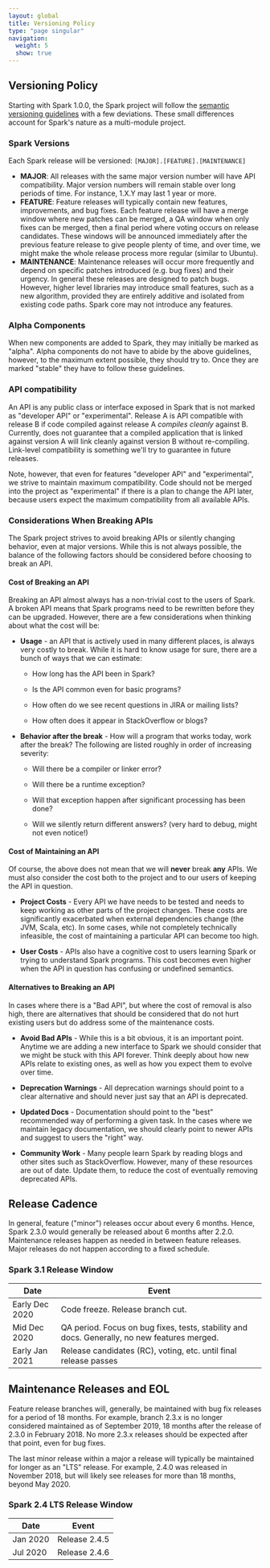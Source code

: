 ```yaml
---
layout: global
title: Versioning Policy
type: "page singular"
navigation:
  weight: 5
  show: true
---
```


<h2>Versioning Policy</h2>

Starting with Spark 1.0.0, the Spark project will follow the 
<a href="http://semver.org/">semantic versioning guidelines</a> with a few deviations. 
These small differences account for Spark's nature as a multi-module project.

<h3>Spark Versions</h3>

Each Spark release will be versioned: `[MAJOR].[FEATURE].[MAINTENANCE]`

- **MAJOR**: All releases with the same major version number will have API compatibility.
Major version numbers will remain stable over long periods of time. For instance, 1.X.Y may last 
1 year or more.
- **FEATURE**: Feature releases will typically contain new features, improvements, and bug fixes. 
Each feature release will have a merge window where new patches can be merged, a QA window when 
only fixes can be merged, then a final period where voting occurs on release candidates. These 
windows will be announced immediately after the previous feature release to give people plenty 
of time, and over time, we might make the whole release process more regular (similar to Ubuntu).
- **MAINTENANCE**: Maintenance releases will occur more frequently and depend on specific patches 
introduced (e.g. bug fixes) and their urgency. In general these releases are designed to patch bugs. 
However, higher level libraries may introduce small features, such as a new algorithm, provided 
they are entirely additive and isolated from existing code paths. Spark core may not introduce 
any features.

<h3>Alpha Components</h3>

When new components are added to Spark, they may initially be marked as "alpha". Alpha components 
do not have to abide by the above guidelines, however, to the maximum extent possible, they should 
try to. Once they are marked "stable" they have to follow these guidelines.

<h3>API compatibility</h3>

An API is any public class or interface exposed in Spark that is not marked as "developer API" or 
"experimental". Release A is API compatible with release B if code compiled against release A 
_compiles cleanly_ against B. Currently, does not guarantee that a compiled application that is 
linked against version A will link cleanly against version B without re-compiling. Link-level 
compatibility is something we'll try to guarantee in future releases. 

Note, however, that even for features "developer API" and "experimental", we strive to maintain 
maximum compatibility. Code should not be merged into the project as "experimental" if there is 
a plan to change the API later, because users expect the maximum compatibility from all 
available APIs.

<h3>Considerations When Breaking APIs</h3>

The Spark project strives to avoid breaking APIs or silently changing behavior, even at major versions. While this is not always possible, the balance of the following factors should be considered before choosing to break an API.

<h4>Cost of Breaking an API</h4>

Breaking an API almost always has a non-trivial cost to the users of Spark. A broken API means that Spark programs need to be rewritten before they can be upgraded. However, there are a few considerations when thinking about what the cost will be:

- **Usage** - an API that is actively used in many different places, is always very costly to break. While it is hard to know usage for sure, there are a bunch of ways that we can estimate: 
  - How long has the API been in Spark?

  - Is the API common even for basic programs?

  - How often do we see recent questions in JIRA or mailing lists?

  - How often does it appear in StackOverflow or blogs?

- **Behavior after the break** - How will a program that works today, work after the break? The following are listed roughly in order of increasing severity:

  - Will there be a compiler or linker error?

  - Will there be a runtime exception?

  - Will that exception happen after significant processing has been done?

  - Will we silently return different answers? (very hard to debug, might not even notice!)

<h4>Cost of Maintaining an API</h4>

Of course, the above does not mean that we will **never** break **any** APIs. We must also consider the cost both to the project and to our users of keeping the API in question.

- **Project Costs** - Every API we have needs to be tested and needs to keep working as other parts of the project changes. These costs are significantly exacerbated when external dependencies change (the JVM, Scala, etc). In some cases, while not completely technically infeasible, the cost of maintaining a particular API can become too high.

- **User Costs** - APIs also have a cognitive cost to users learning Spark or trying to understand Spark programs. This cost becomes even higher when the API in question has confusing or undefined semantics.

<h4>Alternatives to Breaking an API</h4>

In cases where there is a "Bad API", but where the cost of removal is also high, there are alternatives that should be considered that do not hurt existing users but do address some of the maintenance costs.

- **Avoid Bad APIs** - While this is a bit obvious, it is an important point. Anytime we are adding a new interface to Spark we should consider that we might be stuck with this API forever. Think deeply about how new APIs relate to existing ones, as well as how you expect them to evolve over time.

- **Deprecation Warnings** - All deprecation warnings should point to a clear alternative and should never just say that an API is deprecated.

- **Updated Docs** - Documentation should point to the "best" recommended way of performing a given task. In the cases where we maintain legacy documentation, we should clearly point to newer APIs and suggest to users the "right" way.

- **Community Work** - Many people learn Spark by reading blogs and other sites such as StackOverflow. However, many of these resources are out of date. Update them, to reduce the cost of eventually removing deprecated APIs.

<h2>Release Cadence</h2>

In general, feature ("minor") releases occur about every 6 months. Hence, Spark 2.3.0 would
generally be released about 6 months after 2.2.0. Maintenance releases happen as needed
in between feature releases. Major releases do not happen according to a fixed schedule.

<h3>Spark 3.1 Release Window</h3>

| Date  | Event |
| ----- | ----- |
| Early Dec 2020 | Code freeze. Release branch cut.|
| Mid Dec 2020 | QA period. Focus on bug fixes, tests, stability and docs. Generally, no new features merged.|
| Early Jan 2021 | Release candidates (RC), voting, etc. until final release passes|

<h2>Maintenance Releases and EOL</h2>

Feature release branches will, generally, be maintained with bug fix releases for a period of 18 months. 
For example, branch 2.3.x is no longer considered maintained as of September 2019, 18 months after the release
of 2.3.0 in February 2018. No more 2.3.x releases should be expected after that point, even for bug fixes.

The last minor release within a major a release will typically be maintained for longer as an "LTS" release.
For example, 2.4.0 was released in November 2018, but will likely see releases for more than 18 months,
beyond May 2020.

<h3>Spark 2.4 LTS Release Window</h3>

| Date     | Event         |
| -------- | ------------- |
| Jan 2020 | Release 2.4.5 |
| Jul 2020 | Release 2.4.6 |
